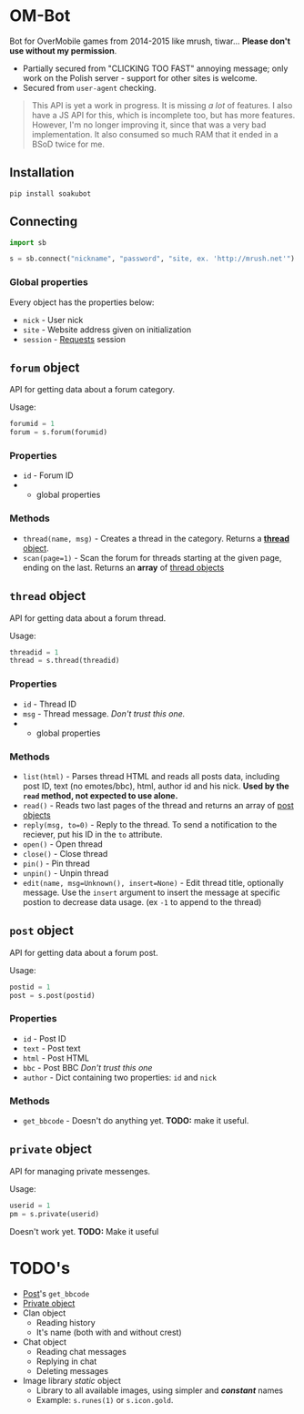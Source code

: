 # OM-Bot
Bot for OverMobile games from 2014-2015 like mrush, tiwar... **Please don't use without my permission**.

- Partially secured from "CLICKING TOO FAST" annoying message; only work on the Polish server - support for other sites is welcome.
- Secured from `user-agent` checking.

>This API is yet a work in progress. It is missing *a lot* of features. 
>I also have a JS API for this, which is incomplete too, but has more features.
>However, I'm no longer improving it, since that was a very bad implementation.
>It also consumed so much RAM that it ended in a BSoD twice for me.

## Installation

    pip install soakubot

## Connecting

```python
import sb

s = sb.connect("nickname", "password", "site, ex. 'http://mrush.net'")
```

### Global properties

Every object has the properties below:

- `nick` - User nick
- `site` - Website address given on initialization
- `session` - [Requests](//github.com/requests/requests) session

## `forum` object

API for getting data about a forum category.

Usage:

```python
forumid = 1
forum = s.forum(forumid)
```

### Properties

- `id` - Forum ID
- + global properties

### Methods

- `thread(name, msg)` - Creates a thread in the category. Returns a [**thread** object](#thread-object).
- `scan(page=1)` - Scan the forum for threads starting at the given page, ending on the last. Returns an **array** of [thread objects](#thread-object)

## `thread` object

API for getting data about a forum thread.

Usage:

```python
threadid = 1
thread = s.thread(threadid)
```

### Properties

- `id` - Thread ID
- `msg` - Thread message. *Don't trust this one.*
- + global properties

### Methods

- `list(html)` - Parses thread HTML and reads all posts data, including post ID, text (no emotes/bbc), html, author id and his nick. **Used by the `read` method, not expected to use alone.**
- `read()` - Reads two last pages of the thread and returns an array of [post objects](#post-object)
- `reply(msg, to=0)` - Reply to the thread. To send a notification to the reciever, put his ID in the `to` attribute.
- `open()` - Open thread
- `close()` - Close thread
- `pin()` - Pin thread
- `unpin()` - Unpin thread
- `edit(name, msg=Unknown(), insert=None)` - Edit thread title, optionally message. Use the `insert` argument to insert the message at specific postion to decrease data usage. (ex `-1` to append to the thread)

## `post` object

API for getting data about a forum post.

Usage:

```python
postid = 1
post = s.post(postid)
```

### Properties

- `id` - Post ID
- `text` - Post text
- `html` - Post HTML
- `bbc` - Post BBC *Don't trust this one*
- `author` - Dict containing two properties: `id` and `nick`

### Methods

- `get_bbcode` - Doesn't do anything yet. **TODO:** make it useful.

## `private` object

API for managing private messenges.

Usage:

```python
userid = 1
pm = s.private(userid)
```

Doesn't work yet. **TODO:** Make it useful

# TODO's

- [Post](#post-object)'s `get_bbcode`
- [Private object](#private-object)
- Clan object
  - Reading history
  - It's name (both with and without crest)
- Chat object
  - Reading chat messages
  - Replying in chat
  - Deleting messages
- Image library *static* object
  - Library to all available images, using simpler and ***constant*** names
  - Example: `s.runes(1)` or `s.icon.gold`.
